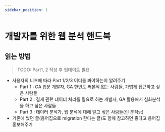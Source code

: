 ```yaml
---
sidebar_position: 1
---
```


# 개발자를 위한 웹 분석 핸드북

## 읽는 방법

> TODO: Part1, 2 작성 후 업데이트 필요

- 사용자의 니즈에 따라 Part 1/2/3 어디를 봐야하는지 알려주기
    - Part 1 : GA 입문 개발자, GA 한번도 써본적 없는 사람들, 가볍게 접근하고 싶은 사람들
    - Part 2 : 결제 관련 데이터 처리를 필요로 하는 개발자, GA 활용해서 심화분석을 하고 싶은 사람들
    - Part 3 : 데이터 분석가, 웹 분석에 대해 알고 싶은 사람들(린 분석st)
- 기존에 썼던 글(용어집으로 migration 한다는 글)도 함께 참고하면 좋다고 용어집 홍보해주기